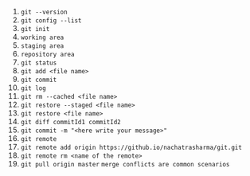 1. `git --version`
2. `git config --list`
3. `git init`
4. `working area`
5. `staging area`
6. `repository area`
7. `git status`
8. `git add <file name>`
9. `git commit`
10. `git log`
11. `git rm --cached <file name>`
12. `git restore --staged <file name>`
13. `git restore <file name>`
14. `git diff commitId1 commitId2`
15. `git commit -m "<here write your message>"`
16. `git remote`
17. `git remote add origin https://github.io/nachatrasharma/git.git`
18. `git remote rm <name of the remote>`
19. `git pull origin master`
`merge conflicts are common scenarios`
